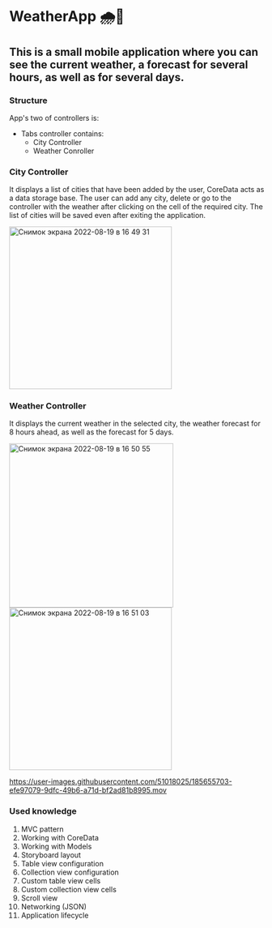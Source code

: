 # WeatherApp 🌧🌈

## This is a small mobile application where you can see the current weather, a forecast for several hours, as well as for several days.

### Structure

App's two of controllers is:

- Tabs controller contains:
   - City Controller
   - Weather Conroller 

### City Controller 

It displays a list of cities that have been added by the user, CoreData acts as a data storage base. The user can add any city, delete or go to the controller with the weather after clicking on the cell of the required city. The list of cities will be saved even after exiting the application.

<img width="321" alt="Снимок экрана 2022-08-19 в 16 49 31" src="https://user-images.githubusercontent.com/51018025/185647915-e509c0c8-9f39-43b2-8715-cd2add9a5e4b.png">

### Weather Controller 

It displays the current weather in the selected city, the weather forecast for 8 hours ahead, as well as the forecast for 5 days.

<img width="324" alt="Снимок экрана 2022-08-19 в 16 50 55" src="https://user-images.githubusercontent.com/51018025/185652783-be6948a9-2a2b-4963-9a2f-e762c9922e4f.png"><img width="321" alt="Снимок экрана 2022-08-19 в 16 51 03" src="https://user-images.githubusercontent.com/51018025/185652798-a6385f42-8bba-497f-b52b-688bcb97526b.png">

https://user-images.githubusercontent.com/51018025/185655703-efe97079-9dfc-49b6-a71d-bf2ad81b8995.mov


### Used knowledge
1. MVC pattern
2. Working with CoreData
3. Working with Models
4. Storyboard layout
5. Table view configuration
6. Collection view configuration
7. Custom table view cells
8. Custom collection view cells
9. Scroll view 
10. Networking (JSON)
11. Application lifecycle
